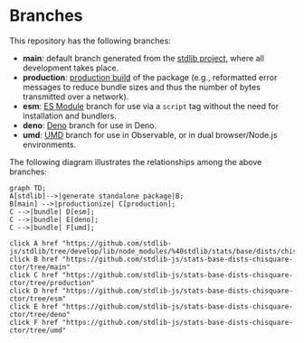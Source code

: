 <!--

@license Apache-2.0

Copyright (c) 2022 The Stdlib Authors.

Licensed under the Apache License, Version 2.0 (the "License");
you may not use this file except in compliance with the License.
You may obtain a copy of the License at

    http://www.apache.org/licenses/LICENSE-2.0

Unless required by applicable law or agreed to in writing, software
distributed under the License is distributed on an "AS IS" BASIS,
WITHOUT WARRANTIES OR CONDITIONS OF ANY KIND, either express or implied.
See the License for the specific language governing permissions and
limitations under the License.

-->

# Branches

This repository has the following branches:

-   **main**: default branch generated from the [stdlib project][stdlib-url], where all development takes place.
-   **production**: [production build][production-url] of the package (e.g., reformatted error messages to reduce bundle sizes and thus the number of bytes transmitted over a network).
-   **esm**: [ES Module][esm-url] branch for use via a `script` tag without the need for installation and bundlers.
-   **deno**: [Deno][deno-url] branch for use in Deno.
-   **umd**: [UMD][umd-url] branch for use in Observable, or in dual browser/Node.js environments.

The following diagram illustrates the relationships among the above branches:

```mermaid
graph TD;
A[stdlib]-->|generate standalone package|B;
B[main] -->|productionize| C[production];
C -->|bundle| D[esm];
C -->|bundle| E[deno];
C -->|bundle| F[umd];

click A href "https://github.com/stdlib-js/stdlib/tree/develop/lib/node_modules/%40stdlib/stats/base/dists/chisquare/ctor"
click B href "https://github.com/stdlib-js/stats-base-dists-chisquare-ctor/tree/main"
click C href "https://github.com/stdlib-js/stats-base-dists-chisquare-ctor/tree/production"
click D href "https://github.com/stdlib-js/stats-base-dists-chisquare-ctor/tree/esm"
click E href "https://github.com/stdlib-js/stats-base-dists-chisquare-ctor/tree/deno"
click F href "https://github.com/stdlib-js/stats-base-dists-chisquare-ctor/tree/umd"
```

[stdlib-url]: https://github.com/stdlib-js/stdlib/tree/develop/lib/node_modules/%40stdlib/stats/base/dists/chisquare/ctor
[production-url]: https://github.com/stdlib-js/stats-base-dists-chisquare-ctor/tree/production
[deno-url]: https://github.com/stdlib-js/stats-base-dists-chisquare-ctor/tree/deno
[umd-url]: https://github.com/stdlib-js/stats-base-dists-chisquare-ctor/tree/umd
[esm-url]: https://github.com/stdlib-js/stats-base-dists-chisquare-ctor/tree/esm